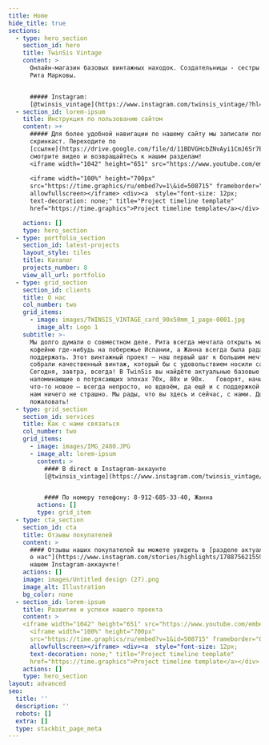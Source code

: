 ```yaml
---
title: Home
hide_title: true
sections:
  - type: hero_section
    section_id: hero
    title: TwinSis Vintage
    content: >
      Онлайн-магазин базовых винтажных находок. Создательницы - сестры Жанна и
      Рита Марковы.


      ##### Instagram:
      [@twinsis_vintage](https://www.instagram.com/twinsis_vintage/?hl=ru)
  - section_id: lorem-ipsum
    title: Инструкция по пользованию сайтом
    content: >+
      ##### Для более удобной навигации по нашему сайту мы записали полезный
      скринкаст. Переходите по
      [ссылке](https://drive.google.com/file/d/11BDVGHcbZNvAyi1CmJ6Sr7Ee4Gu03iF4/view?usp=sharing),
      смотрите видео и возвращайтесь к нашим разделам!
      <iframe width="1042" height="651" src="https://www.youtube.com/embed/h0LVnnoViIA" title="YouTube video player" frameborder="0" allow="accelerometer; autoplay; clipboard-write; encrypted-media; gyroscope; picture-in-picture" allowfullscreen></iframe>
            
      <iframe width="100%" height="700px"
      src="https://time.graphics/ru/embed?v=1\&id=508715" frameborder="0"
      allowfullscreen></iframe> <div><a  style="font-size: 12px;
      text-decoration: none;" title="Project timeline template"
      href="https://time.graphics">Project timeline template</a></div>  

    actions: []
    type: hero_section
  - type: portfolio_section
    section_id: latest-projects
    layout_style: tiles
    title: Каталог
    projects_number: 8
    view_all_url: portfolio
  - type: grid_section
    section_id: clients
    title: О нас
    col_number: two
    grid_items:
      - image: images/TWINSIS_VINTAGE_card_90x50mm_1_page-0001.jpg
        image_alt: Logo 1
    subtitle: >-
      Мы долго думали о совместном деле. Рита всегда мечтала открыть маленькую
      кофейню где-нибудь на побережье Испании, а Жанна всегда была рада ее
      поддержать. Этот винтажный проект — наш первый шаг к большим мечтам. Мы
      собрали качественный винтаж, который бы с удовольствием носили сами.
      Сегодня, завтра, всегда! В TwinSis вы найдёте актуальные базовые вещи,
      напоминающие о потрясающих эпохах 70х, 80х и 90х.   Говорят, начинать
      что-то новое — всегда непросто, но вдвоём, да ещё и с поддержкой близких,
      нам ничего не страшно. Мы рады, что вы здесь и сейчас, с нами. Добро
      пожаловать!
  - type: grid_section
    section_id: services
    title: Как с нами связаться
    col_number: two
    grid_items:
      - image: images/IMG_2480.JPG
      - image_alt: lorem-ipsum
        content: >
          #### В direct в Instagram-аккаунте
          [@twinsis_vintage](https://www.instagram.com/twinsis_vintage/?hl=ru)


          #### По номеру телефону: 8-912-685-33-40, Жанна
        actions: []
        type: grid_item
  - type: cta_section
    section_id: cta
    title: Отзывы покупателей
    content: >
      #### Отзывы наших покупателей вы можете увидеть в [разделе актуальное "Вы
      о нас"](https://www.instagram.com/stories/highlights/17887562155940798/) в
      нашем Instagram-аккаунте!
    actions: []
    image: images/Untitled design (27).png
    image_alt: Illustration
    bg_color: none
  - section_id: lorem-ipsum
    title: Развитие и успехи нашего проекта
    content: >
    <iframe width="1042" height="651" src="https://www.youtube.com/embed/h0LVnnoViIA" title="YouTube video player" frameborder="0" allow="accelerometer; autoplay; clipboard-write; encrypted-media; gyroscope; picture-in-picture" allowfullscreen></iframe>
      <iframe width="100%" height="700px"
      src="https://time.graphics/ru/embed?v=1&id=508715" frameborder="0"
      allowfullscreen></iframe> <div><a  style="font-size: 12px;
      text-decoration: none;" title="Project timeline template"
      href="https://time.graphics">Project timeline template</a></div>  
    actions: []
    type: hero_section
layout: advanced
seo:
  title: ''
  description: ''
  robots: []
  extra: []
  type: stackbit_page_meta
---
```

